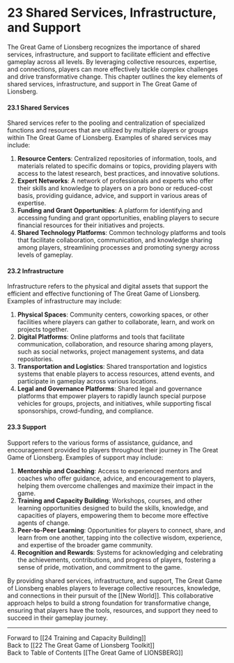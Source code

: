 # 23 Shared Services, Infrastructure, and Support

The Great Game of Lionsberg recognizes the importance of shared services, infrastructure, and support to facilitate efficient and effective gameplay across all levels. By leveraging collective resources, expertise, and connections, players can more effectively tackle complex challenges and drive transformative change. This chapter outlines the key elements of shared services, infrastructure, and support in The Great Game of Lionsberg.

#### 23.1 Shared Services

Shared services refer to the pooling and centralization of specialized functions and resources that are utilized by multiple players or groups within The Great Game of Lionsberg. Examples of shared services may include:

1.  **Resource Centers**: Centralized repositories of information, tools, and materials related to specific domains or topics, providing players with access to the latest research, best practices, and innovative solutions.
2.  **Expert Networks**: A network of professionals and experts who offer their skills and knowledge to players on a pro bono or reduced-cost basis, providing guidance, advice, and support in various areas of expertise.
3.  **Funding and Grant Opportunities**: A platform for identifying and accessing funding and grant opportunities, enabling players to secure financial resources for their initiatives and projects.
4.  **Shared Technology Platforms**: Common technology platforms and tools that facilitate collaboration, communication, and knowledge sharing among players, streamlining processes and promoting synergy across levels of gameplay.

#### 23.2 Infrastructure

Infrastructure refers to the physical and digital assets that support the efficient and effective functioning of The Great Game of Lionsberg. Examples of infrastructure may include:

1.  **Physical Spaces**: Community centers, coworking spaces, or other facilities where players can gather to collaborate, learn, and work on projects together.
2.  **Digital Platforms**: Online platforms and tools that facilitate communication, collaboration, and resource sharing among players, such as social networks, project management systems, and data repositories.
3.  **Transportation and Logistics**: Shared transportation and logistics systems that enable players to access resources, attend events, and participate in gameplay across various locations.
4.  **Legal and Governance Platforms**: Shared legal and governance platforms that empower players to rapidly launch special purpose vehicles for groups, projects, and initiatives, while supporting fiscal sponsorships, crowd-funding, and compliance. 

#### 23.3 Support

Support refers to the various forms of assistance, guidance, and encouragement provided to players throughout their journey in The Great Game of Lionsberg. Examples of support may include:

1.  **Mentorship and Coaching**: Access to experienced mentors and coaches who offer guidance, advice, and encouragement to players, helping them overcome challenges and maximize their impact in the game.
2.  **Training and Capacity Building**: Workshops, courses, and other learning opportunities designed to build the skills, knowledge, and capacities of players, empowering them to become more effective agents of change.
3.  **Peer-to-Peer Learning**: Opportunities for players to connect, share, and learn from one another, tapping into the collective wisdom, experience, and expertise of the broader game community.
4.  **Recognition and Rewards**: Systems for acknowledging and celebrating the achievements, contributions, and progress of players, fostering a sense of pride, motivation, and commitment to the game.

By providing shared services, infrastructure, and support, The Great Game of Lionsberg enables players to leverage collective resources, knowledge, and connections in their pursuit of the [[New World]]. This collaborative approach helps to build a strong foundation for transformative change, ensuring that players have the tools, resources, and support they need to succeed in their gameplay journey.

____

Forward to [[24 Training and Capacity Building]]     
Back to [[22 The Great Game of Lionsberg Toolkit]]  
Back to Table of Contents [[The Great Game of LIONSBERG]]  
